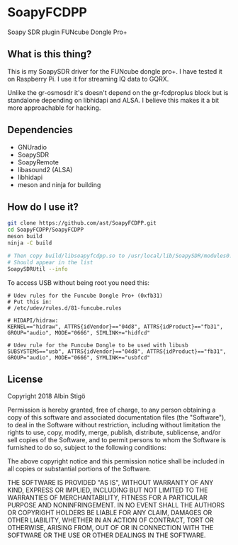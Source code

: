 # SoapyFCDPP

Soapy SDR plugin FUNcube Dongle Pro+

## What is this thing?

This is my SoapySDR driver for the FUNcube dongle pro+. I have tested it on Raspberry Pi. I use it for streaming IQ data to GQRX.

Unlike the gr-osmosdr it's doesn't depend on the gr-fcdproplus block but is standalone depending on libhidapi and ALSA. I believe this makes it a bit more approachable for hacking.

## Dependencies

* GNUradio
* SoapySDR
* SoapyRemote
* libasound2 (ALSA)
* libhidapi
* meson and ninja for building

## How do I use it?

```bash
git clone https://github.com/ast/SoapyFCDPP.git
cd SoapyFCDPP/SoapyFCDPP
meson build
ninja -C build

# Then copy build/libsoapyfcdpp.so to /usr/local/lib/SoapySDR/modules0.7
# Should appear in the list
SoapySDRUtil --info

```

To access USB without being root you need this:

```
# Udev rules for the Funcube Dongle Pro+ (0xfb31)
# Put this in:
# /etc/udev/rules.d/81-funcube.rules

# HIDAPI/hidraw:
KERNEL=="hidraw", ATTRS{idVendor}=="04d8", ATTRS{idProduct}=="fb31", GROUP="audio", MODE="0666", SIMLINK+="hidfcd"

# Udev rule for the Funcube Dongle to be used with libusb
SUBSYSTEMS=="usb", ATTRS{idVendor}=="04d8", ATTRS{idProduct}=="fb31", GROUP="audio", MODE="0666", SYMLINK+="usbfcd"
```

## License

Copyright 2018 Albin Stigö

Permission is hereby granted, free of charge, to any person obtaining a copy of this software and associated documentation files (the "Software"), to deal in the Software without restriction, including without limitation the rights to use, copy, modify, merge, publish, distribute, sublicense, and/or sell copies of the Software, and to permit persons to whom the Software is furnished to do so, subject to the following conditions:

The above copyright notice and this permission notice shall be included in all copies or substantial portions of the Software.

THE SOFTWARE IS PROVIDED "AS IS", WITHOUT WARRANTY OF ANY KIND, EXPRESS OR IMPLIED, INCLUDING BUT NOT LIMITED TO THE WARRANTIES OF MERCHANTABILITY, FITNESS FOR A PARTICULAR PURPOSE AND NONINFRINGEMENT. IN NO EVENT SHALL THE AUTHORS OR COPYRIGHT HOLDERS BE LIABLE FOR ANY CLAIM, DAMAGES OR OTHER LIABILITY, WHETHER IN AN ACTION OF CONTRACT, TORT OR OTHERWISE, ARISING FROM, OUT OF OR IN CONNECTION WITH THE SOFTWARE OR THE USE OR OTHER DEALINGS IN THE SOFTWARE.

